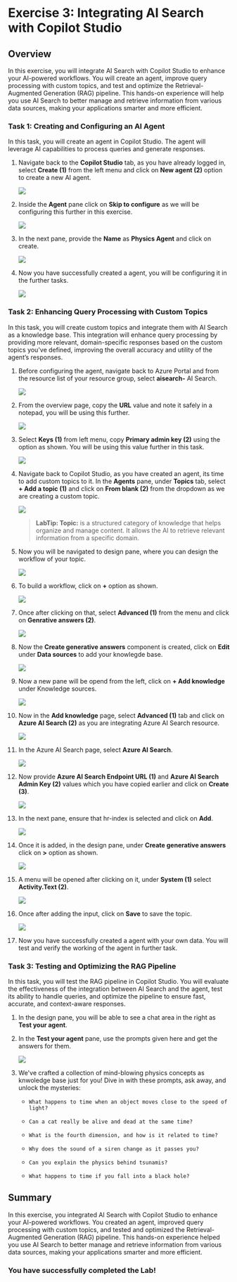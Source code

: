 # Exercise 3: Integrating AI Search with Copilot Studio 

## Overview

In this exercise, you will integrate AI Search with Copilot Studio to enhance your AI-powered workflows. You will create an agent, improve query processing with custom topics, and test and optimize the Retrieval-Augmented Generation (RAG) pipeline. This hands-on experience will help you use AI Search to better manage and retrieve information from various data sources, making your applications smarter and more efficient.

### Task 1: Creating and Configuring an AI Agent

In this task, you will create an agent in Copilot Studio. The agent will leverage AI capabilities to process queries and generate responses. 

1. Navigate back to the **Copilot Studio** tab, as you have already logged in, select **Create (1)** from the left menu and click on **New agent (2)** option to create a new AI agent.

   ![](../media/ex3img1.png)

1. Inside the **Agent** pane click on **Skip to configure** as we will be configuring this further in this exercise.

   ![](../media/ex3img2.png)

1. In the next pane, provide the **Name** as **Physics Agent** and click on create.

   ![](../media/ex4img6.png)

1. Now you have successfully created a agent, you will be configuring it in the further tasks.

   ![](../media/ex4img15.png)

### Task 2: Enhancing Query Processing with Custom Topics 

In this task, you will create custom topics and integrate them with AI Search as a knowledge base. This integration will enhance query processing by providing more relevant, domain-specific responses based on the custom topics you've defined, improving the overall accuracy and utility of the agent’s responses.

1. Before configuring the agent, navigate back to Azure Portal and from the resource list of your resource group, select **aisearch-<inject key="DeploymentID" enableCopy="false" />** AI Search.

   ![](../media/ex2img11.png)

1. From the overview page, copy the **URL** value and note it safely in a notepad, you will be using this further.

   ![](../media/ex3img12.png)

1. Select **Keys (1)** from left menu, copy **Primary admin key (2)** using the option as shown. You will be using this value further in this task.

   ![](../media/ex3img13.png)

1. Navigate back to Copilot Studio, as you have created an agent, its time to add custom topics to it. In the **Agents** pane, under **Topics** tab, select **+ Add a topic (1)** and click on **From blank (2)** from the dropdown as we are creating a custom topic.

   ![](../media/ex4img7.png)

   >**LabTip: Topic:** is a structured category of knowledge that helps organize and manage content. It allows the AI to retrieve relevant information from a specific domain.

1. Now you will be navigated to design pane, where you can design the workflow of your topic.

   ![](../media/ex3img6updated.png)

1. To build a workflow, click on **+** option as shown.

   ![](../media/ex3img7.png)

1. Once after clicking on that, select **Advanced (1)** from the menu and click on **Genrative answers (2)**.

   ![](../media/ex3img8.png)

1. Now the **Create generative answers** component is created, click on **Edit** under **Data sources** to add your knowlegde base.

   ![](../media/ex3img9.png)

1. Now a new pane will be opend from the left, click on **+ Add knowledge** under Knowledge sources.

   ![](../media/ex3img10.png)

1. Now in the **Add knowledge** page, select **Advanced (1)** tab and click on **Azure AI Search (2)** as you are integrating Azure AI Search resource.
  
   ![](../media/ex3img11.png)

1. In the Azure AI Search page, select **Azure AI Search**.

   ![](../media/ex3img15.png)

1. Now provide **Azure AI Search Endpoint URL (1)** and **Azure AI Search Admin Key (2)** values which you have copied earlier and click on **Create (3)**.

   ![](../media/ex3img14.png)

1. In the next pane, ensure that hr-index is selected and click on **Add**.

   ![](../media/ex4img9.png)

1. Once it is added, in the design pane, under **Create generative answers** click on **>** option as shown.

   ![](../media/ex3img18.png)

1. A menu will be opened after clicking on it, under **System (1)** select **Activity.Text (2)**.

   ![](../media/ex3img19.png)

1. Once after adding the input, click on **Save** to save the topic.

   ![](../media/ex3img20updated.png)

1. Now you have successfully created a agent with your own data. You will test and verify the working of the agent in further task.

### Task 3: Testing and Optimizing the RAG Pipeline

In this task, you will test the RAG pipeline in Copilot Studio. You will evaluate the effectiveness of the integration between AI Search and the agent, test its ability to handle queries, and optimize the pipeline to ensure fast, accurate, and context-aware responses.

1. In the design pane, you will be able to see a chat area in the right as **Test your agent**.

1. In the **Test your agent** pane, use the prompts given here and get the answers for them.

   ![](../media/ex4img10.png)

1. We've crafted a collection of mind-blowing physics concepts as knwoledge base just for you! Dive in with these prompts, ask away, and unlock the mysteries: 

   - `What happens to time when an object moves close to the speed of light?`

   - `Can a cat really be alive and dead at the same time?`

   - `What is the fourth dimension, and how is it related to time?`

   - `Why does the sound of a siren change as it passes you?`

   - `Can you explain the physics behind tsunamis?`

   - `What happens to time if you fall into a black hole?`

## Summary

In this exercise, you integrated AI Search with Copilot Studio to enhance your AI-powered workflows. You created an agent, improved query processing with custom topics, and tested and optimized the Retrieval-Augmented Generation (RAG) pipeline. This hands-on experience helped you use AI Search to better manage and retrieve information from various data sources, making your applications smarter and more efficient.

### You have successfully completed the Lab!
